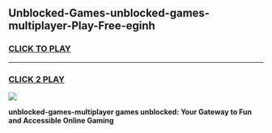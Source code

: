 
## Unblocked-Games-unblocked-games-multiplayer-Play-Free-eginh
<h3>
<a href="https://premium76.site?title=unblocked-games-multiplayer&ref=18A1">CLICK TO PLAY</a></h3>
<hr>

<h3>
<a href="https://premium76.site?title=unblocked-games-multiplayer&ref=18A1">CLICK 2 PLAY</a>
  
</h3>

<a href="https://premium76.site?title=unblocked-games-multiplayer&ref=18A1"><img src="https://clearcache.store/games.png"></a>


**unblocked-games-multiplayer games unblocked: Your Gateway to Fun and Accessible Online Gaming**

